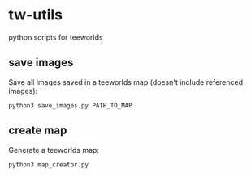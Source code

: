 # tw-utils

python scripts for teeworlds

## save images

Save all images saved in a teeworlds map (doesn't include referenced images):

    python3 save_images.py PATH_TO_MAP

## create map

Generate a teeworlds map:

    python3 map_creator.py
